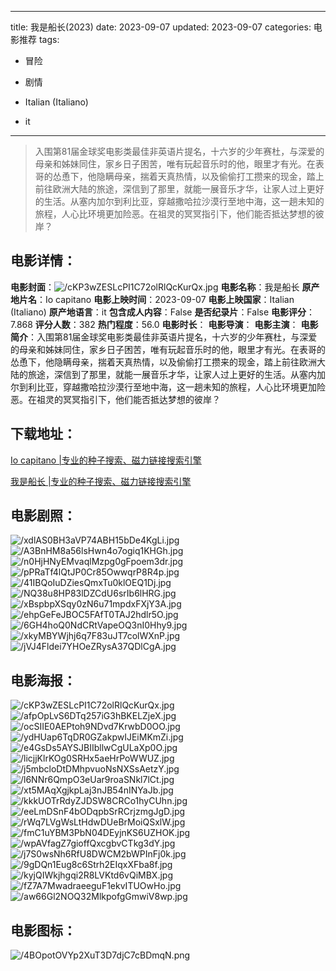 
---
title: 我是船长(2023)
date: 2023-09-07
updated: 2023-09-07
categories: 电影推荐
tags:
- 冒险
- 剧情

- Italian (Italiano)
- it
---


> 入围第81届金球奖电影类最佳非英语片提名，十六岁的少年赛杜，与深爱的母亲和姊妹同住，家乡日子困苦，唯有玩起音乐时的他，眼里才有光。在表哥的怂恿下，他隐瞒母亲，揣着天真热情，以及偷偷打工攒来的现金，踏上前往欧洲大陆的旅途，深信到了那里，就能一展音乐才华，让家人过上更好的生活。从塞内加尔到利比亚，穿越撒哈拉沙漠行至地中海，这一趟未知的旅程，人心比环境更加险恶。在祖灵的冥冥指引下，他们能否抵达梦想的彼岸？

## **电影详情**：

**电影封面**：<img src="https://image.tmdb.org/t/p/w200/cKP3wZESLcPI1C72olRlQcKurQx.jpg" alt="/cKP3wZESLcPI1C72olRlQcKurQx.jpg" title="/cKP3wZESLcPI1C72olRlQcKurQx.jpg">
**电影名称**：我是船长
**原产地片名**：Io capitano
**电影上映时间**：2023-09-07
**电影上映国家**：Italian (Italiano)
**原产地语言**：it
**包含成人内容**：False
**是否纪录片**：False
**电影评分**：7.868
**评分人数**：382
**热门程度**：56.0
**电影时长**：
**电影导演**：
**电影主演**：
**电影简介**：入围第81届金球奖电影类最佳非英语片提名，十六岁的少年赛杜，与深爱的母亲和姊妹同住，家乡日子困苦，唯有玩起音乐时的他，眼里才有光。在表哥的怂恿下，他隐瞒母亲，揣着天真热情，以及偷偷打工攒来的现金，踏上前往欧洲大陆的旅途，深信到了那里，就能一展音乐才华，让家人过上更好的生活。从塞内加尔到利比亚，穿越撒哈拉沙漠行至地中海，这一趟未知的旅程，人心比环境更加险恶。在祖灵的冥冥指引下，他们能否抵达梦想的彼岸？

## **下载地址**：
[Io capitano |专业的种子搜索、磁力链接搜索引擎](https://movie.amd794.com:2083/?search=Io%20capitano&ordering=&mode=match_phrase&page_size=10&page=1)

[我是船长 |专业的种子搜索、磁力链接搜索引擎](https://movie.amd794.com:2083/?search=%E6%88%91%E6%98%AF%E8%88%B9%E9%95%BF&ordering=&mode=match_phrase&page_size=10&page=1)
 

## **电影剧照**：
<img src="https://image.tmdb.org/t/p/original/xdlAS0BH3aVP74ABH15bDe4KgLi.jpg" alt="/xdlAS0BH3aVP74ABH15bDe4KgLi.jpg" title="/xdlAS0BH3aVP74ABH15bDe4KgLi.jpg"><img src="https://image.tmdb.org/t/p/original/A3BnHM8a56lsHwn4o7ogiq1KHGh.jpg" alt="/A3BnHM8a56lsHwn4o7ogiq1KHGh.jpg" title="/A3BnHM8a56lsHwn4o7ogiq1KHGh.jpg"><img src="https://image.tmdb.org/t/p/original/n0HjHNyEMvaqlMzpg0gFpoem3dr.jpg" alt="/n0HjHNyEMvaqlMzpg0gFpoem3dr.jpg" title="/n0HjHNyEMvaqlMzpg0gFpoem3dr.jpg"><img src="https://image.tmdb.org/t/p/original/pPRaTf4lQtJP0Cr85OwwqrP8R4p.jpg" alt="/pPRaTf4lQtJP0Cr85OwwqrP8R4p.jpg" title="/pPRaTf4lQtJP0Cr85OwwqrP8R4p.jpg"><img src="https://image.tmdb.org/t/p/original/41IBQoIuDZiesQmxTu0klOEQ1Dj.jpg" alt="/41IBQoIuDZiesQmxTu0klOEQ1Dj.jpg" title="/41IBQoIuDZiesQmxTu0klOEQ1Dj.jpg"><img src="https://image.tmdb.org/t/p/original/NQ38u8HP83lDZCdU6srIb6lHRG.jpg" alt="/NQ38u8HP83lDZCdU6srIb6lHRG.jpg" title="/NQ38u8HP83lDZCdU6srIb6lHRG.jpg"><img src="https://image.tmdb.org/t/p/original/xBspbpXSqy0zN6u71mpdxFXjY3A.jpg" alt="/xBspbpXSqy0zN6u71mpdxFXjY3A.jpg" title="/xBspbpXSqy0zN6u71mpdxFXjY3A.jpg"><img src="https://image.tmdb.org/t/p/original/ehpGeFeJBOC5FAfT0TAJ2hdlr5O.jpg" alt="/ehpGeFeJBOC5FAfT0TAJ2hdlr5O.jpg" title="/ehpGeFeJBOC5FAfT0TAJ2hdlr5O.jpg"><img src="https://image.tmdb.org/t/p/original/6GH4hoQ0NdCRtVapeOQ3nI0Hhy9.jpg" alt="/6GH4hoQ0NdCRtVapeOQ3nI0Hhy9.jpg" title="/6GH4hoQ0NdCRtVapeOQ3nI0Hhy9.jpg"><img src="https://image.tmdb.org/t/p/original/xkyMBYWjhj6q7F83uJT7colWXnP.jpg" alt="/xkyMBYWjhj6q7F83uJT7colWXnP.jpg" title="/xkyMBYWjhj6q7F83uJT7colWXnP.jpg"><img src="https://image.tmdb.org/t/p/original/jVJ4Fldei7YHOeZRysA37QDlCgA.jpg" alt="/jVJ4Fldei7YHOeZRysA37QDlCgA.jpg" title="/jVJ4Fldei7YHOeZRysA37QDlCgA.jpg">

## **电影海报**：
<img src="https://image.tmdb.org/t/p/original/cKP3wZESLcPI1C72olRlQcKurQx.jpg" alt="/cKP3wZESLcPI1C72olRlQcKurQx.jpg" title="/cKP3wZESLcPI1C72olRlQcKurQx.jpg"><img src="https://image.tmdb.org/t/p/original/afpOpLvS6DTq257iG3hBKELZjeX.jpg" alt="/afpOpLvS6DTq257iG3hBKELZjeX.jpg" title="/afpOpLvS6DTq257iG3hBKELZjeX.jpg"><img src="https://image.tmdb.org/t/p/original/ocSIIE0AEPtoh9NDvd7KrwbD0OO.jpg" alt="/ocSIIE0AEPtoh9NDvd7KrwbD0OO.jpg" title="/ocSIIE0AEPtoh9NDvd7KrwbD0OO.jpg"><img src="https://image.tmdb.org/t/p/original/ydHUap6TqDR0GZakpwIJEiMKmZi.jpg" alt="/ydHUap6TqDR0GZakpwIJEiMKmZi.jpg" title="/ydHUap6TqDR0GZakpwIJEiMKmZi.jpg"><img src="https://image.tmdb.org/t/p/original/e4GsDs5AYSJBIIbllwCgULaXp0O.jpg" alt="/e4GsDs5AYSJBIIbllwCgULaXp0O.jpg" title="/e4GsDs5AYSJBIIbllwCgULaXp0O.jpg"><img src="https://image.tmdb.org/t/p/original/licjjKlrKOg0SRHx5aeHrPoWWUZ.jpg" alt="/licjjKlrKOg0SRHx5aeHrPoWWUZ.jpg" title="/licjjKlrKOg0SRHx5aeHrPoWWUZ.jpg"><img src="https://image.tmdb.org/t/p/original/j5mbcloDtDMhpvuoNsNXSsAetzY.jpg" alt="/j5mbcloDtDMhpvuoNsNXSsAetzY.jpg" title="/j5mbcloDtDMhpvuoNsNXSsAetzY.jpg"><img src="https://image.tmdb.org/t/p/original/l6NNr6QmpO3eUar9roaSNkl7lCt.jpg" alt="/l6NNr6QmpO3eUar9roaSNkl7lCt.jpg" title="/l6NNr6QmpO3eUar9roaSNkl7lCt.jpg"><img src="https://image.tmdb.org/t/p/original/xt5MAqXgjkpLaj3nJB54nINYaJb.jpg" alt="/xt5MAqXgjkpLaj3nJB54nINYaJb.jpg" title="/xt5MAqXgjkpLaj3nJB54nINYaJb.jpg"><img src="https://image.tmdb.org/t/p/original/kkkUOTrRdyZJDSW8CRCo1hyCUhn.jpg" alt="/kkkUOTrRdyZJDSW8CRCo1hyCUhn.jpg" title="/kkkUOTrRdyZJDSW8CRCo1hyCUhn.jpg"><img src="https://image.tmdb.org/t/p/original/eeLmDSnF4bODqpbSrRCrjzmgJgD.jpg" alt="/eeLmDSnF4bODqpbSrRCrjzmgJgD.jpg" title="/eeLmDSnF4bODqpbSrRCrjzmgJgD.jpg"><img src="https://image.tmdb.org/t/p/original/rWq7LVgWsLtHdwDUeBrMoiQSxlW.jpg" alt="/rWq7LVgWsLtHdwDUeBrMoiQSxlW.jpg" title="/rWq7LVgWsLtHdwDUeBrMoiQSxlW.jpg"><img src="https://image.tmdb.org/t/p/original/fmC1uYBM3PbN04DEyjnKS6UZHOK.jpg" alt="/fmC1uYBM3PbN04DEyjnKS6UZHOK.jpg" title="/fmC1uYBM3PbN04DEyjnKS6UZHOK.jpg"><img src="https://image.tmdb.org/t/p/original/wpAVfagZ7gioffQxcgbvCTkg3dY.jpg" alt="/wpAVfagZ7gioffQxcgbvCTkg3dY.jpg" title="/wpAVfagZ7gioffQxcgbvCTkg3dY.jpg"><img src="https://image.tmdb.org/t/p/original/j7S0wsNh6RfU8DWCM2bWPInFj0k.jpg" alt="/j7S0wsNh6RfU8DWCM2bWPInFj0k.jpg" title="/j7S0wsNh6RfU8DWCM2bWPInFj0k.jpg"><img src="https://image.tmdb.org/t/p/original/9gDQn1Eug8c6Strh2EIqxXFba8f.jpg" alt="/9gDQn1Eug8c6Strh2EIqxXFba8f.jpg" title="/9gDQn1Eug8c6Strh2EIqxXFba8f.jpg"><img src="https://image.tmdb.org/t/p/original/kyjQIWkjhgqi2R8LVKtd6vQiMBX.jpg" alt="/kyjQIWkjhgqi2R8LVKtd6vQiMBX.jpg" title="/kyjQIWkjhgqi2R8LVKtd6vQiMBX.jpg"><img src="https://image.tmdb.org/t/p/original/fZ7A7MwadraeeguF1ekvITUOwHo.jpg" alt="/fZ7A7MwadraeeguF1ekvITUOwHo.jpg" title="/fZ7A7MwadraeeguF1ekvITUOwHo.jpg"><img src="https://image.tmdb.org/t/p/original/aw66Gl2NOQ32MlkpofgGmwiV8wp.jpg" alt="/aw66Gl2NOQ32MlkpofgGmwiV8wp.jpg" title="/aw66Gl2NOQ32MlkpofgGmwiV8wp.jpg">

## **电影图标**：
<img src="https://image.tmdb.org/t/p/original/4BOpotOVYp2XuT3D7djC7cBDmqN.png" alt="/4BOpotOVYp2XuT3D7djC7cBDmqN.png" title="/4BOpotOVYp2XuT3D7djC7cBDmqN.png">
